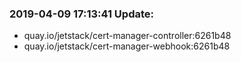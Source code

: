 ### 2019-04-09 17:13:41 Update:

- quay.io/jetstack/cert-manager-controller:6261b48
- quay.io/jetstack/cert-manager-webhook:6261b48
